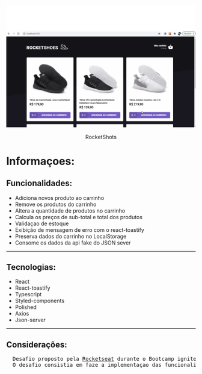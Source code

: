 <img src="./src/assets/images/logo.svg">
<div align='center'>
  <img src="./src/assets/images/apresentacao.gif"></img>
  <p>RocketShots</p>
</div>

# Informaçoes:

## Funcionalidades:

- Adiciona novos produto ao carrinho
- Remove os produtos do carrinho
- Altera a quantidade de produtos no carrinho
- Calcula os preços de sub-total e total dos produtos
- Validaçao de estoque
- Exibição de mensagem de erro com o react-toastify
- Preserva dados do carrinho no LocalStorage
- Consome os dados da api fake do JSON sever
<hr>

## Tecnologias:

- React
- React-toastify
- Typescript
- Styled-components
- Polished
- Axios
- Json-server
<hr>

## Considerações:

<pre>
  Desafio proposto pela <a href='https://rocketseat.com.br/'>Rocketseat</a> durante o Bootcamp ignite.
  O desafio consistia em faze a implementaçao das funcionalidades de carrinho de compras na aplicaçao.
</pre>
